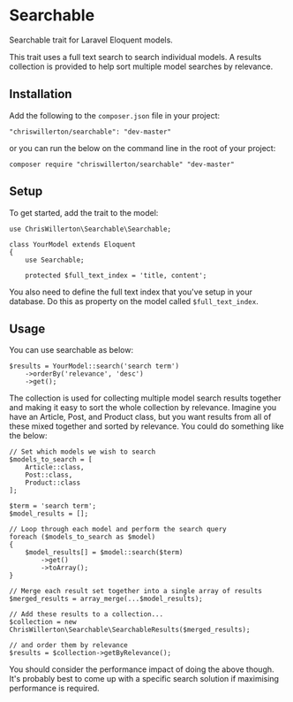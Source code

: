# Searchable

Searchable trait for Laravel Eloquent models.

This trait uses a full text search to search individual models. A results collection is provided to help sort multiple model searches by relevance.


## Installation

Add the following to the `composer.json` file in your project:

    "chriswillerton/searchable": "dev-master"

or you can run the below on the command line in the root of your project:

    composer require "chriswillerton/searchable" "dev-master"


## Setup

To get started, add the trait to the model:

	use ChrisWillerton\Searchable\Searchable;

	class YourModel extends Eloquent
	{
		use Searchable;

		protected $full_text_index = 'title, content';

You also need to define the full text index that you've setup in your database. Do this as property on the model called `$full_text_index`.


## Usage

You can use searchable as below:

	$results = YourModel::search('search term')
		->orderBy('relevance', 'desc')
		->get();


The collection is used for collecting multiple model search results together and making it easy to sort the whole collection by relevance. Imagine you have an Article, Post, and Product class, but you want results from all of these mixed together and sorted by relevance. You could do something like the below:

	// Set which models we wish to search
	$models_to_search = [
		Article::class,
		Post::class,
		Product::class
	];

	$term = 'search term';
	$model_results = [];

	// Loop through each model and perform the search query
	foreach ($models_to_search as $model)
	{
		$model_results[] = $model::search($term)
			->get()
			->toArray();
	}

	// Merge each result set together into a single array of results
	$merged_results = array_merge(...$model_results);

	// Add these results to a collection...
	$collection = new ChrisWillerton\Searchable\SearchableResults($merged_results);

	// and order them by relevance
	$results = $collection->getByRelevance();

You should consider the performance impact of doing the above though. It's probably best to come up with a specific search solution if maximising performance is required.